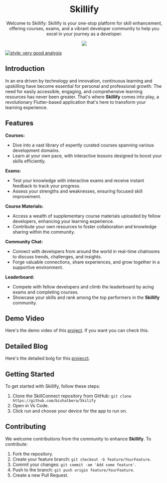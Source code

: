 <h1 align="center">Skillify</h1>

<p align="center">
Welcome to Skillify: Skillify is your one-stop platform for skill enhancement, offering courses, exams, and a vibrant developer community to help you excel in your journey as a developer.
</p>


<p align="center">
<img src = "https://github.com/bishalbera/Skillify/assets/123734227/6b306ea8-ce8a-4347-bf41-637b343e8fa6" />
<p>

[![style: very good analysis](https://img.shields.io/badge/style-very_good_analysis-B22C89.svg)](https://pub.dev/packages/very_good_analysis)


## Introduction 
In an era driven by technology and innovation, continuous learning and upskilling have become essential for personal and professional growth. The need for easily accessible, engaging, and comprehensive learning resources has never been greater. That's where **Skillify** comes into play, a revolutionary Flutter-based application that's here to transform your learning experience.


## Features

**Courses:**
- Dive into a vast library of expertly curated courses spanning various development domains.
- Learn at your own pace, with interactive lessons designed to boost your skills efficiently.

**Exams:**
- Test your knowledge with interactive exams and receive instant feedback to track your progress.
- Assess your strengths and weaknesses, ensuring focused skill improvement.

**Course Materials:**
- Access a wealth of supplementary course materials uploaded by fellow developers, enhancing your learning experience.
- Contribute your own resources to foster collaboration and knowledge sharing within the community.

**Community Chat:**
- Connect with developers from around the world in real-time chatrooms to discuss trends, challenges, and insights.
- Forge valuable connections, share experiences, and grow together in a supportive environment.

**Leaderboard:**
- Compete with fellow developers and climb the leaderboard by acing exams and completing courses.
- Showcase your skills and rank among the top performers in the **Skillify** community.


## Demo Video
Here's the demo video of this [project](https://www.youtube.com/watch?v=df4RRGukTCw). If you want you can check this.


## Detailed Blog
Here's the detailed bolg for this [projecct](https://blog.bishalonline.co/unlock-your-learning-potential-with-skillify-a-journey-through-the-ultimate-upskilling-platform).


## Getting Started

To get started with Skillify, follow these steps:

1. Clone the SkillConnect repository from GitHub: `git clone https://github.com/bishalbera/Skilify`
2. Open in Vs Code.
3. Click run and choose your device for the app to run on.
   

## Contributing

We welcome contributions from the community to enhance **Skillify**. To contribute:

1. Fork the repository.
2. Create your feature branch: `git checkout -b feature/YourFeature`.
3. Commit your changes: `git commit -am 'Add some feature'`.
4. Push to the branch: `git push origin feature/YourFeature`.
5. Create a new Pull Request.

